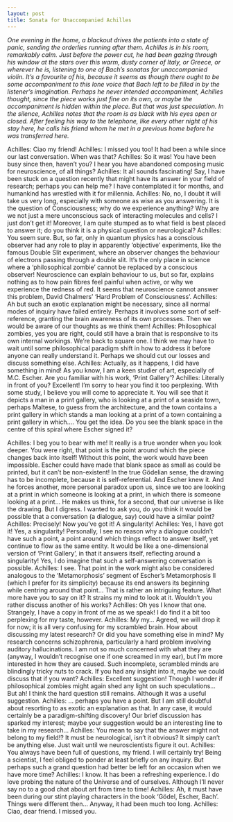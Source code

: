 ```yaml
---
layout: post
title: Sonata for Unaccompanied Achilles
---
```




*One evening in the home, a blackout drives the patients into a state of panic, sending the orderlies running after them. Achilles is in his room, remarkably calm. Just before the power cut, he had been gazing through his window at the stars over this warm, dusty corner of Italy, or Greece, or wherever he is, listening to one of Bach’s sonatas for unaccompanied violin. It’s a favourite of his, because it seems as though there ought to be some accompaniment to this lone voice that Bach left to be filled in by the listener’s imagination. Perhaps he never intended accompaniment, Achilles thought, since the piece works just fine on its own, or maybe the accompaniment is hidden within the piece. But that was just speculation. In the silence, Achilles notes that the room is as black with his eyes open or closed. After feeling his way to the telephone, like every other night of his stay here, he calls his friend whom he met in a previous home before he was transferred here.*

Achilles: Ciao my friend!
Achilles:  I missed you too! It had been a while since our last conversation. When was that?
Achilles: So it was! You have been busy since then, haven’t you? I hear you have abandoned composing music for neuroscience, of all things?
Achilles: It all sounds fascinating! Say, I have been stuck on a question recently that might have its answer in your field of research; perhaps you can help me? I have contemplated it for months, and humankind has wrestled with it for millennia.
Achilles: No, no, I doubt it will take us very long, especially with someone as wise as you answering. It is the question of Consciousness; why do we experience anything? Why are we not just a mere unconscious sack of interacting molecules and cells? I just don’t get it! Moreover, I am quite stumped as to what field is best placed to answer it; do you think it is a physical question or neurological?
Achilles: You seem sure. But, so far, only in quantum physics has a conscious observer had any role to play in apparently ‘objective’ experiments, like the famous Double Slit experiment, where an observer changes the behaviour of electrons passing through a double slit. It’s the only place in science where a ‘philosophical zombie’ cannot be replaced by a conscious observer! Neuroscience can explain behaviour to us, but so far, explains nothing as to how pain fibres feel painful when active, or why we experience the redness of red. It seems that neuroscience cannot answer this problem, David Chalmers’ ‘Hard Problem of Consciousness’.
Achilles: Ah but such an exotic explanation might be necessary, since all normal modes of inquiry have failed entirely. Perhaps it involves some sort of self-reference, granting the brain awareness of its own processes. Then we would be aware of our thoughts as we think them!
Achilles: Philosophical zombies, yes you are right, could still have a brain that is responsive to its own internal workings. We’re back to square one. I think we may have to wait until some philosophical paradigm shift in how to address it before anyone can really understand it. Perhaps we should cut our losses and discuss something else.
Achilles: Actually, as it happens, I did have something in mind! As you know, I am a keen studier of art, especially of M.C. Escher. Are you familiar with his work, ‘Print Gallery’?
Achilles: Literally in front of you? Excellent! I’m sorry to hear you find it too perplexing. With some study, I believe you will come to appreciate it. You will see that it depicts a man in a print gallery, who is looking at a print of a seaside town, perhaps Maltese, to guess from the architecture, and the town contains a print gallery in which stands a man looking at a print of a town containing a print gallery in which…. You get the idea. Do you see the blank space in the centre of this spiral where Escher signed it?


Achilles: I beg you to bear with me! It really is a true wonder when you look deeper. You were right, that point is the point around which the piece changes back into itself! Without this point, the work would have been impossible. Escher could have made that blank space as small as could be printed, but it can’t be non-existent! In the true Gödelian sense, the drawing has to be incomplete, because it is self-referential. And Escher knew it. And he forces another, more personal paradox upon us, since we too are looking at a print in which someone is looking at a print, in which there is someone looking at a print… He makes us think, for a second, that our universe is like the drawing. But I digress.  I wanted to ask you, do you think it would be possible that a conversation (a dialogue, say) could have a similar point?
Achilles: Precisely! Now you’ve got it! A singularity!
Achilles: Yes, I have got it! Yes, a singularity! Personally, I see no reason why a dialogue couldn’t have such a point, a point around which things reflect to answer itself, yet continue to flow as the same entity. It would be like a one-dimensional version of ‘Print Gallery’, in that it answers itself, reflecting around a singularity! Yes, I do imagine that such a self-answering conversation is possible.
Achilles: I see. That point in the work might also be considered analogous to the ‘Metamorphosis’ segment of Escher’s Metamorphosis II (which I prefer for its simplicity) because its end answers its beginning while centring around that point… That is rather an intriguing feature. What more have you to say on it? It strains my mind to look at it. Wouldn’t you rather discuss another of his works?
Achilles: Oh yes I know that one. Strangely, I have a copy in front of me as we speak! I do find it a bit too perplexing for my taste, however.
Achilles: My my… Agreed, we will drop it for now; it is all very confusing for my scrambled brain.  How about discussing my latest research? Or did you have something else in mind? My research concerns schizophrenia, particularly a hard problem involving auditory hallucinations. I am not so much concerned with what they are (anyway, I wouldn’t recognise one if one screamed in my ear), but I’m more interested in how they are caused. Such incomplete, scrambled minds are blindingly tricky nuts to crack. If you had any insight into it, maybe we could discuss that if you want?
Achilles: Excellent suggestion! Though I wonder if philosophical zombies might again shed any light on such speculations… But ah! I think the hard question still remains. Although it was a useful suggestion.
Achilles: … perhaps you have a point. But I am still doubtful about resorting to as exotic an explanation as that. In any case, it would certainly be a paradigm-shifting discovery! Our brief discussion has sparked my interest; maybe your suggestion would be an interesting line to take in my research…
Achilles: You mean to say that the answer might not belong to my field!? It must be neurological, isn’t it obvious? It simply can’t be anything else. Just wait until we neuroscientists figure it out.
Achilles: You always have been full of questions, my friend. I will certainly try! Being a scientist, I feel obliged to ponder at least briefly on any inquiry. But perhaps such a grand question had better be left for an occasion when we have more time?
Achilles: I know. It has been a refreshing experience. I do love probing the nature of the Universe and of ourselves. Although I’ll never say no to a good chat about art from time to time!
Achilles: Ah, it must have been during our stint playing characters in the book ‘Gödel, Escher, Bach’. Things were different then… Anyway, it had been much too long.
Achilles: Ciao, dear friend. I missed you.
